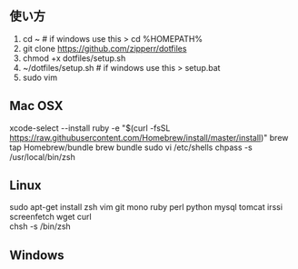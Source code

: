 ## 使い方
1. cd ~   # if windows use this > cd %HOMEPATH%
2. git clone https://github.com/zipperr/dotfiles
3. chmod +x dotfiles/setup.sh
4. ~/dotfiles/setup.sh  # if windows use this > setup.bat
5. sudo vim

## Mac OSX
xcode-select --install
ruby -e "$(curl -fsSL https://raw.githubusercontent.com/Homebrew/install/master/install)"
brew tap Homebrew/bundle
brew bundle
sudo vi /etc/shells
chpass -s /usr/local/bin/zsh

##  Linux
sudo apt-get install zsh vim git mono ruby perl python mysql tomcat irssi screenfetch wget curl  
chsh -s /bin/zsh  

##  Windows


